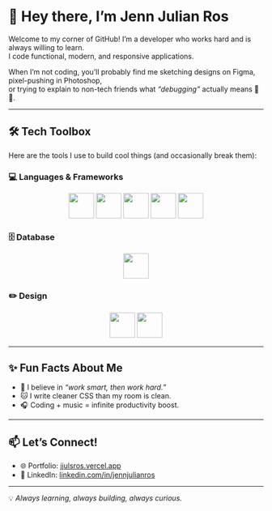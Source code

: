 # 👋 Hey there, I’m Jenn Julian Ros  

Welcome to my corner of GitHub! I’m a developer who works hard and is always willing to learn.  
I code functional, modern, and responsive applications.  

When I’m not coding, you’ll probably find me sketching designs on Figma, pixel-pushing in Photoshop,  
or trying to explain to non-tech friends what *“debugging”* actually means 🐛🔦.  

---

## 🛠️ Tech Toolbox  

Here are the tools I use to build cool things (and occasionally break them):  

<style>
  .icon { 
    transition: transform 0.3s ease, filter 0.3s ease; 
  }
  .icon:hover { 
    transform: scale(1.2); 
  }
  .react:hover { 
    animation: spin 2s linear infinite; 
  }
  @keyframes spin { 
    from { transform: rotate(0deg); } 
    to { transform: rotate(360deg); } 
  }
  .php:hover { 
    animation: bounce 0.6s infinite alternate; 
  }
  @keyframes bounce { 
    from { transform: translateY(0); } 
    to { transform: translateY(-8px); } 
  }
  .js:hover { 
    filter: drop-shadow(0 0 8px gold); 
    transform: scale(1.3); 
  }
</style>

### 💻 Languages & Frameworks  
<p align="center">
  <img src="https://cdn.jsdelivr.net/gh/devicons/devicon/icons/php/php-original.svg" width="50" height="50" class="icon php"/> 
  <img src="https://cdn.jsdelivr.net/gh/devicons/devicon/icons/react/react-original.svg" width="50" height="50" class="icon react"/> 
  <img src="https://cdn.jsdelivr.net/gh/devicons/devicon/icons/javascript/javascript-original.svg" width="50" height="50" class="icon js"/> 
  <img src="https://cdn.jsdelivr.net/gh/devicons/devicon/icons/html5/html5-original.svg" width="50" height="50" class="icon"/> 
  <img src="https://cdn.jsdelivr.net/gh/devicons/devicon/icons/css3/css3-original.svg" width="50" height="50" class="icon"/>
</p>  

### 🗄️ Database  
<p align="center">
  <img src="https://cdn.jsdelivr.net/gh/devicons/devicon/icons/mysql/mysql-original.svg" width="50" height="50" class="icon"/> 
</p>  

### ✏️ Design  
<p align="center">
  <img src="https://cdn.jsdelivr.net/gh/devicons/devicon/icons/figma/figma-original.svg" width="50" height="50" class="icon"/> 
  <img src="https://cdn.jsdelivr.net/gh/devicons/devicon/icons/photoshop/photoshop-plain.svg" width="50" height="50" class="icon"/> 
</p>  

---

## ✨ Fun Facts About Me  

- 🚀 I believe in *“work smart, then work hard.”*  
- 🐱 I write cleaner CSS than my room is clean.  
- 🎧 Coding + music = infinite productivity boost.  

---

## 📫 Let’s Connect!  

- 🌐 Portfolio: [jjulsros.vercel.app](https://jjulsros.vercel.app)  
- 💼 LinkedIn: [linkedin.com/in/jennjulianros](https://www.linkedin.com/feed/)  

---

💡 *Always learning, always building, always curious.*  
